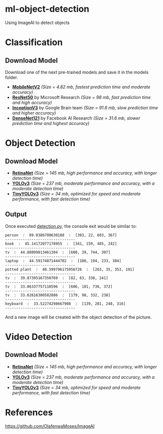 # ml-object-detection
Using ImageAI to detect objects

# Classification
## Download Model

Download one of the next pre-trained models and save it in the models folder.

- **[MobileNetV2](https://github.com/OlafenwaMoses/ImageAI/releases/download/essentials-v5/mobilenet_v2.h5)** _(Size = 4.82 mb, fastest prediction time and moderate accuracy)_
- **[ResNet50](https://github.com/OlafenwaMoses/ImageAI/releases/download/essentials-v5/resnet50_imagenet_tf.2.0.h5)** by Microsoft Research _(Size = 98 mb, fast prediction time and high accuracy)_
 - **[InceptionV3](https://github.com/OlafenwaMoses/ImageAI/releases/download/1.0/inception_v3_weights_tf_dim_ordering_tf_kernels.h5)** by Google Brain team _(Size = 91.6 mb, slow prediction time and higher accuracy)_
 - **[DenseNet121](https://github.com/OlafenwaMoses/ImageAI/releases/download/1.0/DenseNet-BC-121-32.h5)** by Facebook AI Research _(Size = 31.6 mb, slower prediction time and highest accuracy)_

# Object Detection
## Download Model

* **[RetinaNet](https://github.com/OlafenwaMoses/ImageAI/releases/download/essentials-v5/resnet50_coco_best_v2.1.0.h5)** _(Size = 145 mb, high performance and accuracy, with longer detection time)_
* **[YOLOv3](https://github.com/OlafenwaMoses/ImageAI/releases/download/1.0/yolo.h5)** _(Size = 237 mb, moderate performance and accuracy, with a moderate detection time)_
* **[TinyYOLOv3](https://github.com/OlafenwaMoses/ImageAI/releases/download/1.0/yolo-tiny.h5)** _(Size = 34 mb, optimized for speed and moderate performance, with fast detection time)_

## Output 

Once executed [detection.py](./detection.py), the console exit would be similar to:

```
person  :  89.0386700630188  :  [383, 22, 603, 367]
--------------------------------
book  :  45.14172077178955  :  [341, 159, 485, 242]
--------------------------------
tv  :  44.88099813461304  :  [600, 39, 744, 307]
--------------------------------
laptop  :  44.59174871444702  :  [108, 194, 233, 304]
--------------------------------
potted plant  :  40.599796175956726  :  [263, 35, 353, 191]
--------------------------------
tv  :  39.87395167350769  :  [82, 63, 338, 241]
--------------------------------
tv  :  33.86337757110596  :  [606, 181, 736, 372]
--------------------------------
tv  :  33.62616300582886  :  [179, 98, 332, 238]
--------------------------------
keyboard  :  33.52274298667908  :  [139, 281, 248, 316]
--------------------------------
```

And a new image will be created with the object detection of the picture.

# Video Detection
## Download Model

- **[RetinaNet](https://github.com/OlafenwaMoses/ImageAI/releases/download/1.0/resnet50_coco_best_v2.0.1.h5)** _(Size = 145 mb, high performance and accuracy, with longer detection time)_
- **[YOLOv3](https://github.com/OlafenwaMoses/ImageAI/releases/download/1.0/yolo.h5)** _(Size = 237 mb, moderate performance and accuracy, with a moderate detection time)_
- **[TinyYOLOv3](https://github.com/OlafenwaMoses/ImageAI/releases/download/1.0/yolo-tiny.h5)** _(Size = 34 mb, optimized for speed and moderate performance, with fast detection time)_


# References

https://github.com/OlafenwaMoses/ImageAI

